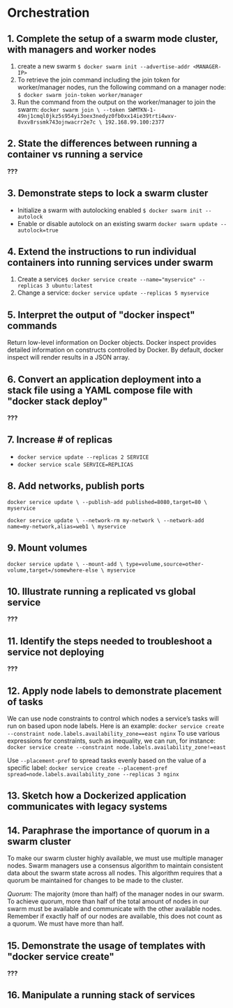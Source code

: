# Orchestration

##  1. Complete the setup of a swarm mode cluster, with managers and worker nodes


1. create a new swarm `$ docker swarm init --advertise-addr <MANAGER-IP>`
2. To retrieve the join command including the join token for worker/manager nodes, run the following command on a manager node: `$ docker swarm join-token worker/manager`
3. Run the command from the output on the worker/manager to join the swarm:
`docker swarm join \
  --token SWMTKN-1-49nj1cmql0jkz5s954yi3oex3nedyz0fb0xx14ie39trti4wxv-8vxv8rssmk743ojnwacrr2e7c \
  192.168.99.100:2377 `


##  2. State the differences between running a container vs running a service


**???**


## 3. Demonstrate steps to lock a swarm cluster
- Initialize a swarm with autolocking enabled `$ docker swarm init --autolock`
-  Enable or disable autolock on an existing swarm `docker swarm update --autolock=true`



## 4. Extend the instructions to run individual containers into running services under swarm
1. Create a service`$ docker service create --name="myservice" --replicas 3 ubuntu:latest`
2. Change a service: `docker service update --replicas 5 myservice`

## 5. Interpret the output of "docker inspect" commands
Return low-level information on Docker objects. Docker inspect provides detailed information on constructs controlled by Docker. By default, docker inspect will render results in a JSON array.


## 6. Convert an application deployment into a stack file using a YAML compose file with "docker stack deploy"


**???**



## 7. Increase # of replicas
- `docker service update --replicas 2 SERVICE`
- `docker service scale SERVICE=REPLICAS`

## 8. Add networks, publish ports


`docker service update \
  --publish-add published=8080,target=80 \
  myservice`


  `docker service update \
  --network-rm my-network \
  --network-add name=my-network,alias=web1 \
  myservice`

## 9. Mount volumes


`docker service update \
    --mount-add \
      type=volume,source=other-volume,target=/somewhere-else \
    myservice`

## 10. Illustrate running a replicated vs global service

**???**


## 11. Identify the steps needed to troubleshoot a service not deploying



**???**



## 12. Apply node labels to demonstrate placement of tasks
We can use node constraints to control which nodes a service’s tasks will run on based upon node labels. Here is an example:
`docker service create --constraint node.labels.availability_zone==east nginx`
To use various expressions for constraints, such as inequality, we can run, for instance:
`docker service create --constraint node.labels.availability_zone!=east`

Use `--placement-pref` to spread tasks evenly based on the value of a specific label:
`docker service create --placement-pref spread=node.labels.availability_zone --replicas 3 nginx`

## 13. Sketch how a Dockerized application communicates with legacy systems


## 14. Paraphrase the importance of quorum in a swarm cluster
To make our swarm cluster highly available, we must use multiple manager nodes. Swarm managers use a consensus algorithm to maintain consistent data about the swarm state across
all nodes. This algorithm requires that a quorum be maintained for changes to be made to the cluster.

*Quorum:* The majority (more than half) of the manager nodes in our swarm. To achieve quorum, more than half of the total amount of nodes in our swarm must be available and communicate with the other available nodes. Remember if exactly half of our nodes are available, this does not count as a quorum. We must have
more than half.


## 15. Demonstrate the usage of templates with "docker service create"


**???**


## 16. Manipulate a running stack of services
